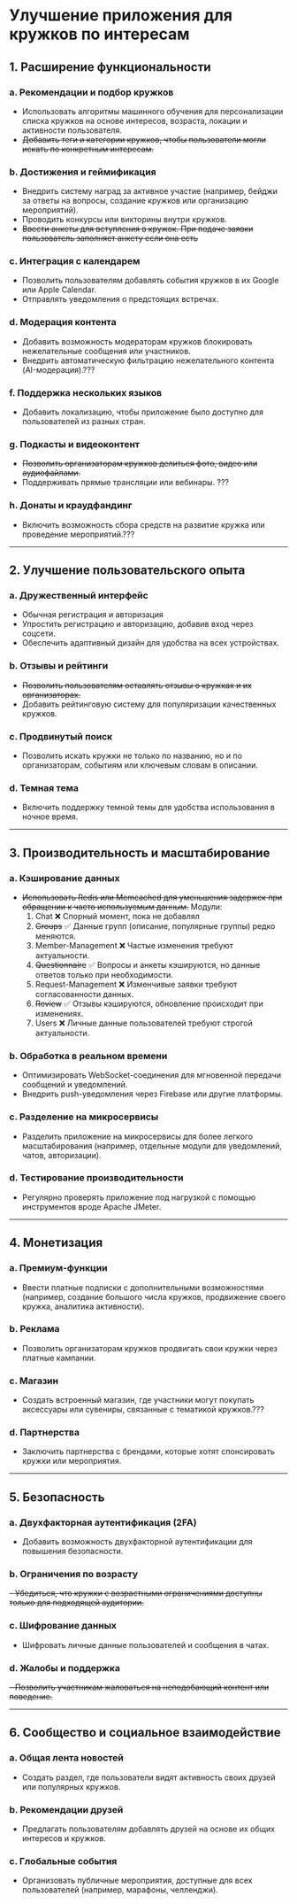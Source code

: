 # Улучшение приложения для кружков по интересам

## 1. Расширение функциональности

### a. Рекомендации и подбор кружков

- Использовать алгоритмы машинного обучения для персонализации списка кружков на основе интересов, возраста, локации и
  активности пользователя.
- ~~Добавить теги и категории кружков, чтобы пользователи могли искать по конкретным интересам.~~

### b. Достижения и геймификация

- Внедрить систему наград за активное участие (например, бейджи за ответы на вопросы, создание кружков или организацию
  мероприятий).
- Проводить конкурсы или викторины внутри кружков.
- ~~Ввести анкеты для вступления в кружок. При подаче заявки пользователь заполняет анкету если она есть~~

### c. Интеграция с календарем

- Позволить пользователям добавлять события кружков в их Google или Apple Calendar.
- Отправлять уведомления о предстоящих встречах.

### d. Модерация контента

- Добавить возможность модераторам кружков блокировать нежелательные сообщения или участников.
- Внедрить автоматическую фильтрацию нежелательного контента (AI-модерация).???

### f. Поддержка нескольких языков

- Добавить локализацию, чтобы приложение было доступно для пользователей из разных стран.

### g. Подкасты и видеоконтент

- ~~Позволить организаторам кружков делиться фото, видео или аудиофайлами.~~
- Поддерживать прямые трансляции или вебинары. ???

### h. Донаты и краудфандинг

- Включить возможность сбора средств на развитие кружка или проведение мероприятий.???

---

## 2. Улучшение пользовательского опыта

### a. Дружественный интерфейс

- Обычная регистрация и авторизация
- Упростить регистрацию и авторизацию, добавив вход через соцсети.
- Обеспечить адаптивный дизайн для удобства на всех устройствах.

### b. Отзывы и рейтинги

- ~~Позволить пользователям оставлять отзывы о кружках и их организаторах.~~
- Добавить рейтинговую систему для популяризации качественных кружков.

### c. Продвинутый поиск

- Позволить искать кружки не только по названию, но и по организаторам, событиям или ключевым словам в описании.

### d. Темная тема

- Включить поддержку темной темы для удобства использования в ночное время.

---

## 3. Производительность и масштабирование

### a. Кэширование данных

- ~~Использовать Redis или Memcached для уменьшения задержек при обращении к часто используемым данным.~~
  Модули:
  1) Chat	❌	Спорный момент, пока не добавлял
  2) ~~Groups~~	✅	Данные групп (описание, популярные группы) редко меняются.
  3) Member-Management	❌	Частые изменения требуют актуальности.
  4) ~~Questionnaire~~	✅	Вопросы и анкеты кэшируются, но данные ответов только при необходимости.
  5) Request-Management	❌	Изменчивые заявки требуют согласованности данных.
  6) ~~Review~~	✅	Отзывы кэшируются, обновление происходит при изменениях.
  7) Users	❌	Личные данные пользователей требуют строгой актуальности.

### b. Обработка в реальном времени

- Оптимизировать WebSocket-соединения для мгновенной передачи сообщений и уведомлений.
- Внедрить push-уведомления через Firebase или другие платформы.

### c. Разделение на микросервисы

- Разделить приложение на микросервисы для более легкого масштабирования (например, отдельные модули для уведомлений,
  чатов, авторизации).

### d. Тестирование производительности

- Регулярно проверять приложение под нагрузкой с помощью инструментов вроде Apache JMeter.

---

## 4. Монетизация

### a. Премиум-функции

- Ввести платные подписки с дополнительными возможностями (например, создание большого числа кружков, продвижение своего
  кружка, аналитика активности).

### b. Реклама

- Позволить организаторам кружков продвигать свои кружки через платные кампании.

### c. Магазин

- Создать встроенный магазин, где участники могут покупать аксессуары или сувениры, связанные с тематикой кружков.???

### d. Партнерства

- Заключить партнерства с брендами, которые хотят спонсировать кружки или мероприятия.

---

## 5. Безопасность

### a. Двухфакторная аутентификация (2FA)

- Добавить возможность двухфакторной аутентификации для повышения безопасности.

### b. Ограничения по возрасту

~~- Убедиться, что кружки с возрастными ограничениями доступны только для подходящей аудитории.~~

### c. Шифрование данных

- Шифровать личные данные пользователей и сообщения в чатах.

### d. Жалобы и поддержка

~~- Позволить участникам жаловаться на неподобающий контент или поведение.~~

---

## 6. Сообщество и социальное взаимодействие

### a. Общая лента новостей

- Создать раздел, где пользователи видят активность своих друзей или популярных кружков.

### b. Рекомендации друзей

- Предлагать пользователям добавлять друзей на основе их общих интересов и кружков.

### c. Глобальные события

- Организовать публичные мероприятия, доступные для всех пользователей (например, марафоны, челленджи).

